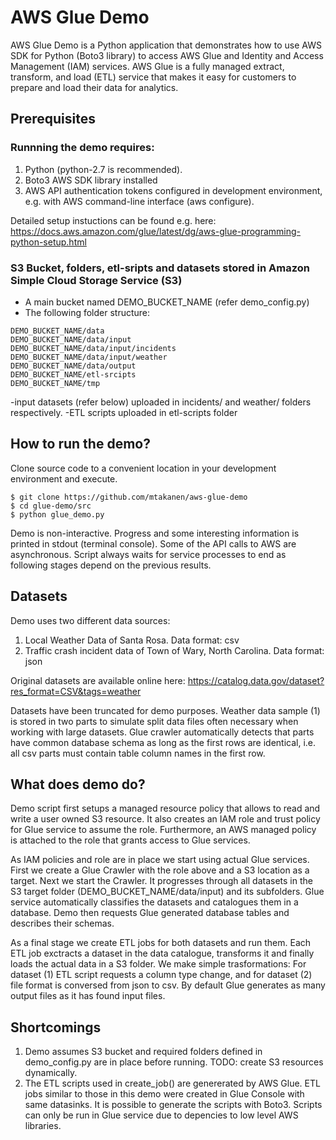 # AWS Glue Demo

AWS Glue Demo is a Python application that demonstrates how to use AWS SDK for Python (Boto3 library) to access AWS Glue and Identity and Access Management (IAM) services. 
AWS Glue is a fully managed extract, transform, and load (ETL) service that makes it easy for customers to prepare and load their data for analytics. 

## Prerequisites
### Runnning the demo requires: 
1) Python (python-2.7 is recommended).
2) Boto3 AWS SDK library installed
3) AWS API authentication tokens configured in development environment, e.g. with AWS command-line interface (aws configure).

Detailed setup instuctions can be found e.g. here:
https://docs.aws.amazon.com/glue/latest/dg/aws-glue-programming-python-setup.html

### S3 Bucket, folders, etl-sripts and datasets stored in Amazon Simple Cloud Storage Service (S3) 
- A main bucket named DEMO_BUCKET_NAME (refer demo_config.py)
- The following folder structure:
```
DEMO_BUCKET_NAME/data 
DEMO_BUCKET_NAME/data/input
DEMO_BUCKET_NAME/data/input/incidents
DEMO_BUCKET_NAME/data/input/weather
DEMO_BUCKET_NAME/data/output
DEMO_BUCKET_NAME/etl-srcipts
DEMO_BUCKET_NAME/tmp
```
-input datasets (refer below) uploaded in incidents/ and weather/ folders respectively.
-ETL scripts uploaded in etl-scripts folder

## How to run the demo?

Clone source code to a convenient location in your development environment and execute. 
```
$ git clone https://github.com/mtakanen/aws-glue-demo
$ cd glue-demo/src
$ python glue_demo.py
```

Demo is non-interactive. Progress and some interesting information is printed in stdout (terminal console). Some of the API calls to AWS are asynchronous. Script always waits for service processes to end as following stages depend on the previous results.

## Datasets
Demo uses two different data sources:
1) Local Weather Data of Santa Rosa. Data format: csv
2) Traffic crash incident data of Town of Wary, North Carolina. Data format: json

Original datasets are available online here:
https://catalog.data.gov/dataset?res_format=CSV&tags=weather

Datasets have been truncated for demo purposes. Weather data sample (1) is stored in two parts to simulate split data files often necessary when working with large datasets. Glue crawler automatically detects that parts have common database schema as long as the first rows are identical, i.e. all csv parts must contain table column names in the first row.

## What does demo do?
Demo script first setups a managed resource policy that allows to read and write a user owned S3 resource. It also creates an IAM role and trust policy for Glue service to assume the role. Furthermore, an AWS managed policy is attached to the role that grants access to Glue services.

As IAM policies and role are in place we start using actual Glue services. First we create a Glue Crawler with the role above and a S3 location as a target. Next we start the Crawler. It progresses through all datasets in the S3 target folder (DEMO_BUCKET_NAME/data/input) and its subfolders. Glue service automatically classifies the datasets and catalogues them in a database. Demo then requests Glue generated database tables and describes their schemas.

As a final stage we create ETL jobs for both datasets and run them. Each ETL job exctracts a dataset in the data catalogue, transforms it and finally loads the actual data in a S3 folder. We make simple trasformations: For dataset (1) ETL script requests a column type change, and for dataset (2) file format is conversed from json to csv. By default Glue generates as many output files as it has found input files.


## Shortcomings
1) Demo assumes S3 bucket and required folders defined in demo_config.py are in place before running. TODO: create S3 resources dynamically.
2) The ETL scripts used in create_job() are genererated by AWS Glue. ETL jobs similar to those in this demo were created in Glue Console with same datasinks. It is possible to generate the scripts with Boto3. Scripts can only be run in Glue service due to depencies to low level AWS libraries.
